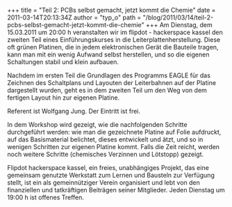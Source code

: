 +++
title = "Teil 2: PCBs selbst gemacht, jetzt kommt die Chemie"
date = 2011-03-14T20:13:34Z
author = "typ_o"
path = "/blog/2011/03/14/teil-2-pcbs-selbst-gemacht-jetzt-kommt-die-chemie"
+++
Am Dienstag, dem 15.03.2011 um 20:00 h veranstalten wir im flipdot -
hackerspace kassel den zweiten Teil eines Einführungskurses in die
Leiterplattenherstellung. Diese oft grünen Platinen, die in jedem
elektronischen Gerät die Bauteile tragen, kann man mit ein wenig Aufwand
selbst herstellen, und so die eigenen Schaltungen stabil und klein
aufbauen.

Nachdem im ersten Teil die Grundlagen des Programms EAGLE für das
Zeichnen des Schaltplans und Layouten der Leiterbahnen auf der Platine
dargestellt wurden, geht es in dem zweiten Teil um den Weg von dem
fertigen Layout hin zur eigenen Platine.

Referent ist Wolfgang Jung. Der Eintritt ist frei.

In dem Workshop wird gezeigt, wie die nachfolgenden Schritte
durchgeführt werden: wie man die gezeichnete Platine auf Folie
aufdruckt, auf das Basismaterial belichtet, dieses entwickelt und ätzt,
und so in wenigen Schritten zur eigenen Platine kommt. Falls die Zeit
reicht, werden noch weitere Schritte (chemisches Verzinnen und Lötstopp)
gezeigt.

Flipdot hackerspace kassel, ein freies, unabhängiges Projekt, das eine
gemeinsam genutzte Werkstatt zum Lernen und Bausteln zur Verfügung
stellt, ist ein als gemeinnütziger Verein organisiert und lebt von den
finanziellen und tatkräftigen Beiträgen seiner Mitglieder. Jeden
Dienstag um 19:00 h ist offenes Treffen.
